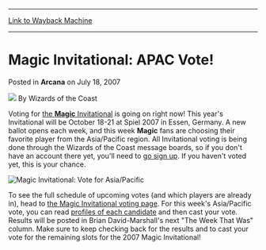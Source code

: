 
---
[Link to Wayback Machine](https://web.archive.org/web/20211019053529/https://magic.wizards.com/en/articles/archive/magic-invitational-apac-vote-2007-07-18)

[_metadata_:author]:- "Wizards of the Coast"
[_metadata_:description]:- "Voting for the Magic Invitational is going on right now! This year's Invitational will be October 18-21 at Spiel 2007 in Essen, Germany. A new ballot opens each week, and this week Magic fans are choosing their favorite player from the Asia/Pacific region. All Invitational voting is being done through the Wizards of the Coast message boards, so if you don't have an account"
[_metadata_:generator]:- "Drupal 7 (http://drupal.org)"
[_metadata_:node]:- "602251"
[_metadata_:publish_date]:- "2007-07-18"
[_metadata_:source]:- "div-main-content"
[_metadata_:title]:- "Magic Invitational: APAC Vote!"
[_metadata_:wayback_capture_timestamp]:- "2021-10-19 05:35:29"
[_metadata_:wayback_raw_url]:- "https://web.archive.org/web/20211019053529id_/https://magic.wizards.com/en/articles/archive/magic-invitational-apac-vote-2007-07-18"
[_metadata_:wayback_url]:- "https://magic.wizards.com/en/articles/archive/magic-invitational-apac-vote-2007-07-18"
---


Magic Invitational: APAC Vote!
==============================



 Posted in **Arcana**
 on July 18, 2007 






![](https://media.magic.wizards.com/styles/auth_small/public/images/person/wizards_author.jpg)
By Wizards of the Coast












Voting for [the **Magic** Invitational](/en/node/580771) is going on right now! This year's Invitational will be October 18-21 at Spiel 2007 in Essen, Germany. A new ballot opens each week, and this week **Magic** fans are choosing their favorite player from the Asia/Pacific region. All Invitational voting is being done through the Wizards of the Coast message boards, so if you don't have an account there yet, you'll need to [go sign up](http://boards1.wizards.com/register.php). If you haven't voted yet, this is your chance.


![Magic Invitational: Vote for Asia/Pacific](https://media.magic.wizards.com/image_legacy_migration/magic/images/tournamentcenter/2007/mi07/vote_apac.jpg)  

To see the full schedule of upcoming votes (and which players are already in), head to [the Magic Invitational voting page](/en/node/580771). For this week's Asia/Pacific vote, you can read [profiles of each candidate](/en/node/580381) and then cast your vote. Results will be posted in Brian David-Marshall's next "The Week That Was" column. Make sure to keep checking back for the results and to cast your vote for the remaining slots for the 2007 Magic Invitational!








